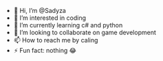 - 👋 Hi, I’m @Sadyza
- 👀 I’m interested in coding
- 🌱 I’m currently learning c# and python 
- 💞️ I’m looking to collaborate on game development
- 📫 How to reach me by caling 
- ⚡ Fun fact: nothing 😂

<!---
Sadyza/Sadyza is a ✨ special ✨ repository because its `README.md` (this file) appears on your GitHub profile.
You can click the Preview link to take a look at your changes.
--->
